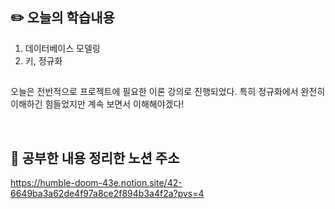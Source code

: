 ## :pencil2:  오늘의 학습내용
1. 데이터베이스 모델링
2. 키, 정규화

## 

오늘은 전반적으로 프로젝트에 필요한 이론 강의로 진행되었다. 특히 정규화에서 완전히 이해하긴 힘들었지만 계속 보면서 이해해야겠다!

<br>

## :memo:  공부한 내용 정리한 노션 주소
<https://humble-doom-43e.notion.site/42-6649ba3a62de4f97a8ce2f894b3a4f2a?pvs=4>

